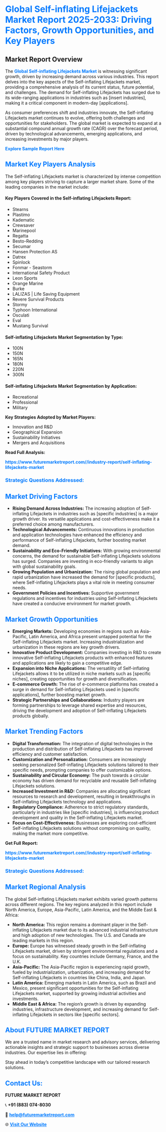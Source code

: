 <h1 style="color: #007BFF;">Global Self-inflating Lifejackets Market Report 2025-2033: Driving Factors, Growth Opportunities, and Key Players</h1>

<section id="overview">
<h2>Market Report Overview</h2>
<p>The <a href="https://www.futuremarketreport.com//industry-report/self-inflating-lifejackets-market" style="color: #007BFF; text-decoration: none;"><strong>Global Self-inflating Lifejackets Market</strong></a> is witnessing significant growth, driven by increasing demand across various industries. This report delves into the key aspects of the Self-inflating Lifejackets market, providing a comprehensive analysis of its current status, future potential, and challenges. The demand for Self-inflating Lifejackets has surged due to its wide-ranging applications in industries such as [insert industries], making it a critical component in modern-day [applications].</p>
<p>As consumer preferences shift and industries innovate, the Self-inflating Lifejackets market continues to evolve, offering both challenges and opportunities for stakeholders. The global market is expected to expand at a substantial compound annual growth rate (CAGR) over the forecast period, driven by technological advancements, emerging applications, and increasing investments by major players.</p>
</section>

<section id="overview">
<p><a href="https://www.futuremarketreport.com//request-sample/reportId=90408" style="color: #007BFF; text-decoration: none;"><strong>Explore Sample Report Here</strong></a></p>
</section>

<section id="key-players">
<h2 style="color: #007BFF;">Market Key Players Analysis</h2>
<p>The Self-inflating Lifejackets market is characterized by intense competition among key players striving to capture a larger market share. Some of the leading companies in the market include:</p>
<h4>Key Players Covered in the Self-inflating Lifejackets Report:</h4>
<ul><li>Stearns</li><li>Plastimo</li><li>Kadematic</li><li>Crewsaver</li><li>Marinepool</li><li>Regatta</li><li>Besto-Redding</li><li>Secumar</li><li>Hansen Protection AS</li><li>Datrex</li><li>Spinlock</li><li>Fonmar - Seastorm</li><li>International Safety Product</li><li>Leon Sports</li><li>Orange Marine</li><li>Burke</li><li>LALIZAS | Life Saving Equipment</li><li>Revere Survival Products</li><li>Stormy</li><li>Typhoon International</li><li>Osculati</li><li>Eval</li><li>Mustang Survival</li></ul>
<h4>Self-inflating Lifejackets Market Segmentation by Type:</h4>
<ul><li>100N</li><li>150N</li><li>165N</li><li>180N</li><li>220N</li><li>300N</li></ul>

<h4>Self-inflating Lifejackets Market Segmentation by Application:</h4>
<ul><li>Recreational</li><li>Professional</li><li>Military</li></ul>
<p><strong>Key Strategies Adopted by Market Players:</strong></p>
<ul>
<li>Innovation and R&D</li>
<li>Geographical Expansion</li>
<li>Sustainability Initiatives</li>
<li>Mergers and Acquisitions</li>
</ul>
</section>

<section>
<p><strong>Read Full Analysis: </strong></p><a href="https://www.futuremarketreport.com//industry-report/self-inflating-lifejackets-market" style="color: #007BFF; text-decoration: none;"><strong>https://www.futuremarketreport.com//industry-report/self-inflating-lifejackets-market</strong></a>
<h3 style="color: #007BFF;">Strategic Questions Addressed:</h3>
</section>

<section id="driving-factors">
<h2 style="color: #007BFF;">Market Driving Factors</h2>
<ul>
<li><strong>Rising Demand Across Industries:</strong> The increasing adoption of Self-inflating Lifejackets in industries such as [specific industries] is a major growth driver. Its versatile applications and cost-effectiveness make it a preferred choice among manufacturers.</li>
<li><strong>Technological Advancements:</strong> Continuous innovations in production and application technologies have enhanced the efficiency and performance of Self-inflating Lifejackets, further boosting market demand.</li>
<li><strong>Sustainability and Eco-Friendly Initiatives:</strong> With growing environmental concerns, the demand for sustainable Self-inflating Lifejackets solutions has surged. Companies are investing in eco-friendly variants to align with global sustainability goals.</li>
<li><strong>Growing Population and Urbanization:</strong> The rising global population and rapid urbanization have increased the demand for [specific products], where Self-inflating Lifejackets plays a vital role in meeting consumer needs.</li>
<li><strong>Government Policies and Incentives:</strong> Supportive government regulations and incentives for industries using Self-inflating Lifejackets have created a conducive environment for market growth.</li>
</ul>
</section>

<section id="growth-opportunities">
<h2 style="color: #007BFF;">Market Growth Opportunities</h2>
<ul>
<li><strong>Emerging Markets:</strong> Developing economies in regions such as Asia-Pacific, Latin America, and Africa present untapped potential for the Self-inflating Lifejackets market. Increasing industrialization and urbanization in these regions are key growth drivers.</li>
<li><strong>Innovative Product Development:</strong> Companies investing in R&D to create innovative Self-inflating Lifejackets products with enhanced features and applications are likely to gain a competitive edge.</li>
<li><strong>Expansion into Niche Applications:</strong> The versatility of Self-inflating Lifejackets allows it to be utilized in niche markets such as [specific niches], creating opportunities for growth and diversification.</li>
<li><strong>E-commerce Growth:</strong> The rise of e-commerce platforms has created a surge in demand for Self-inflating Lifejackets used in [specific applications], further boosting market growth.</li>
<li><strong>Strategic Partnerships and Collaborations:</strong> Industry players are forming partnerships to leverage shared expertise and resources, driving the development and adoption of Self-inflating Lifejackets products globally.</li>
</ul>
</section>

<section id="trending-factors">
<h2 style="color: #007BFF;">Market Trending Factors</h2>
<ul>
<li><strong>Digital Transformation:</strong> The integration of digital technologies in the production and distribution of Self-inflating Lifejackets has improved efficiency and customer satisfaction.</li>
<li><strong>Customization and Personalization:</strong> Consumers are increasingly seeking personalized Self-inflating Lifejackets solutions tailored to their specific needs, prompting companies to offer customizable options.</li>
<li><strong>Sustainability and Circular Economy:</strong> The push towards a circular economy has driven demand for recyclable and reusable Self-inflating Lifejackets solutions.</li>
<li><strong>Increased Investment in R&D:</strong> Companies are allocating significant resources to research and development, resulting in breakthroughs in Self-inflating Lifejackets technology and applications.</li>
<li><strong>Regulatory Compliance:</strong> Adherence to strict regulatory standards, particularly in industries like [specific industries], is influencing product development and quality in the Self-inflating Lifejackets market.</li>
<li><strong>Focus on Cost-Effectiveness:</strong> Businesses are exploring cost-efficient Self-inflating Lifejackets solutions without compromising on quality, making the market more competitive.</li>
</ul>
</section>

<section>
<p><strong>Get Full Report: </strong></p><a href="https://www.futuremarketreport.com//industry-report/self-inflating-lifejackets-market" style="color: #007BFF; text-decoration: none;"><strong>https://www.futuremarketreport.com//industry-report/self-inflating-lifejackets-market</strong></a>
<h3 style="color: #007BFF;">Strategic Questions Addressed:</h3>
</section>


<section id="regional-analysis">
<h2 style="color: #007BFF;">Market Regional Analysis</h2>
<p>The global Self-inflating Lifejackets market exhibits varied growth patterns across different regions. The key regions analyzed in this report include North America, Europe, Asia-Pacific, Latin America, and the Middle East & Africa:</p>
<ul>
<li><strong>North America:</strong> This region remains a dominant player in the Self-inflating Lifejackets market due to its advanced industrial infrastructure and high adoption of new technologies. The U.S. and Canada are leading markets in this region.</li>
<li><strong>Europe:</strong> Europe has witnessed steady growth in the Self-inflating Lifejackets market, driven by stringent environmental regulations and a focus on sustainability. Key countries include Germany, France, and the U.K.</li>
<li><strong>Asia-Pacific:</strong> The Asia-Pacific region is experiencing rapid growth, fueled by industrialization, urbanization, and increasing demand for Self-inflating Lifejackets in countries like China, India, and Japan.</li>
<li><strong>Latin America:</strong> Emerging markets in Latin America, such as Brazil and Mexico, present significant opportunities for the Self-inflating Lifejackets market, supported by growing industrial activities and investments.</li>
<li><strong>Middle East & Africa:</strong> The region’s growth is driven by expanding industries, infrastructure development, and increasing demand for Self-inflating Lifejackets in sectors like [specific sectors].</li>
</ul>
</section>

<footer>
<h2 style="color: #007BFF;">About FUTURE MARKET REPORT</h2>
<p>We are a trusted name in market research and advisory services, delivering actionable insights and strategic support to businesses across diverse industries. Our expertise lies in offering:</p>

<p>Stay ahead in today’s competitive landscape with our tailored research solutions.</p>

<h2 style="color: #007BFF;">Contact Us:</h2>
<p><strong>FUTURE MARKET REPORT</strong></p>
<p>📞 <strong>+91 (883) 074-8030</strong></p>
<p>📧 <strong><a href="mailto:help@futuremarketreport.com" style="color: #007BFF;">help@futuremarketreport.com</a></strong></p>
<p>🌐 <strong><a href="https://www.futuremarketreport.com/" style="color: #007BFF;">Visit Our Website</a></strong></p>
</footer>